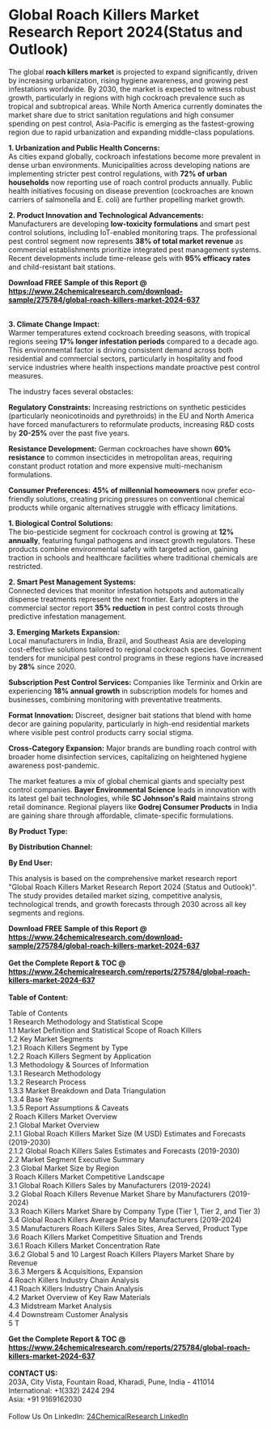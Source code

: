 <h1>Global Roach Killers Market Research Report 2024(Status and Outlook)</h1><p>The global <strong>roach killers market</strong> is projected to expand significantly, driven by increasing urbanization, rising hygiene awareness, and growing pest infestations worldwide. By 2030, the market is expected to witness robust growth, particularly in regions with high cockroach prevalence such as tropical and subtropical areas. While North America currently dominates the market share due to strict sanitation regulations and high consumer spending on pest control, Asia-Pacific is emerging as the fastest-growing region due to rapid urbanization and expanding middle-class populations.</p><p><strong>1. Urbanization and Public Health Concerns:</strong><br>
As cities expand globally, cockroach infestations become more prevalent in dense urban environments. Municipalities across developing nations are implementing stricter pest control regulations, with <strong>72% of urban households</strong> now reporting use of roach control products annually. Public health initiatives focusing on disease prevention (cockroaches are known carriers of salmonella and E. coli) are further propelling market growth.</p><p><strong>2. Product Innovation and Technological Advancements:</strong><br>
Manufacturers are developing <strong>low-toxicity formulations</strong> and smart pest control solutions, including IoT-enabled monitoring traps. The professional pest control segment now represents <strong>38% of total market revenue</strong> as commercial establishments prioritize integrated pest management systems. Recent developments include time-release gels with <strong>95% efficacy rates</strong> and child-resistant bait stations.</p><div><b>Download FREE Sample of this Report @ 
            <a href="https://www.24chemicalresearch.com/download-sample/275784/global-roach-killers-market-2024-637">
            https://www.24chemicalresearch.com/download-sample/275784/global-roach-killers-market-2024-637</a></b></div><br><p><strong>3. Climate Change Impact:</strong><br>
Warmer temperatures extend cockroach breeding seasons, with tropical regions seeing <strong>17% longer infestation periods</strong> compared to a decade ago. This environmental factor is driving consistent demand across both residential and commercial sectors, particularly in hospitality and food service industries where health inspections mandate proactive pest control measures.</p><p>The industry faces several obstacles:</p><p><strong>Regulatory Constraints:</strong> Increasing restrictions on synthetic pesticides (particularly neonicotinoids and pyrethroids) in the EU and North America have forced manufacturers to reformulate products, increasing R&amp;D costs by <strong>20-25%</strong> over the past five years.</p><p><strong>Resistance Development:</strong> German cockroaches have shown <strong>60% resistance</strong> to common insecticides in metropolitan areas, requiring constant product rotation and more expensive multi-mechanism formulations.</p><p><strong>Consumer Preferences:</strong> <strong>45% of millennial homeowners</strong> now prefer eco-friendly solutions, creating pricing pressures on conventional chemical products while organic alternatives struggle with efficacy limitations.</p><p><strong>1. Biological Control Solutions:</strong><br>
The bio-pesticide segment for cockroach control is growing at <strong>12% annually</strong>, featuring fungal pathogens and insect growth regulators. These products combine environmental safety with targeted action, gaining traction in schools and healthcare facilities where traditional chemicals are restricted.</p><p><strong>2. Smart Pest Management Systems:</strong><br>
Connected devices that monitor infestation hotspots and automatically dispense treatments represent the next frontier. Early adopters in the commercial sector report <strong>35% reduction</strong> in pest control costs through predictive infestation management.</p><p><strong>3. Emerging Markets Expansion:</strong><br>
Local manufacturers in India, Brazil, and Southeast Asia are developing cost-effective solutions tailored to regional cockroach species. Government tenders for municipal pest control programs in these regions have increased by <strong>28%</strong> since 2020.</p><p><strong>Subscription Pest Control Services:</strong> Companies like Terminix and Orkin are experiencing <strong>18% annual growth</strong> in subscription models for homes and businesses, combining monitoring with preventative treatments.</p><p><strong>Format Innovation:</strong> Discreet, designer bait stations that blend with home decor are gaining popularity, particularly in high-end residential markets where visible pest control products carry social stigma.</p><p><strong>Cross-Category Expansion:</strong> Major brands are bundling roach control with broader home disinfection services, capitalizing on heightened hygiene awareness post-pandemic.</p><p>The market features a mix of global chemical giants and specialty pest control companies. <strong>Bayer Environmental Science</strong> leads in innovation with its latest gel bait technologies, while <strong>SC Johnson's Raid</strong> maintains strong retail dominance. Regional players like <strong>Godrej Consumer Products</strong> in India are gaining share through affordable, climate-specific formulations.</p><p><strong>By Product Type:</strong></p><p><strong>By Distribution Channel:</strong></p><p><strong>By End User:</strong></p><p>This analysis is based on the comprehensive market research report "Global Roach Killers Market Research Report 2024 (Status and Outlook)". The study provides detailed market sizing, competitive analysis, technological trends, and growth forecasts through 2030 across all key segments and regions.</p><div><b>Download FREE Sample of this Report @ 
            <a href="https://www.24chemicalresearch.com/download-sample/275784/global-roach-killers-market-2024-637">
            https://www.24chemicalresearch.com/download-sample/275784/global-roach-killers-market-2024-637</a></b></div><br><div><b>Get the Complete Report & TOC @ 
            <a href="https://www.24chemicalresearch.com/reports/275784/global-roach-killers-market-2024-637">
            https://www.24chemicalresearch.com/reports/275784/global-roach-killers-market-2024-637</a></b></div><br>
            <b>Table of Content:</b><p>Table of Contents<br />
1 Research Methodology and Statistical Scope<br />
1.1 Market Definition and Statistical Scope of Roach Killers<br />
1.2 Key Market Segments<br />
1.2.1 Roach Killers Segment by Type<br />
1.2.2 Roach Killers Segment by Application<br />
1.3 Methodology & Sources of Information<br />
1.3.1 Research Methodology<br />
1.3.2 Research Process<br />
1.3.3 Market Breakdown and Data Triangulation<br />
1.3.4 Base Year<br />
1.3.5 Report Assumptions & Caveats<br />
2 Roach Killers Market Overview<br />
2.1 Global Market Overview<br />
2.1.1 Global Roach Killers Market Size (M USD) Estimates and Forecasts (2019-2030)<br />
2.1.2 Global Roach Killers Sales Estimates and Forecasts (2019-2030)<br />
2.2 Market Segment Executive Summary<br />
2.3 Global Market Size by Region<br />
3 Roach Killers Market Competitive Landscape<br />
3.1 Global Roach Killers Sales by Manufacturers (2019-2024)<br />
3.2 Global Roach Killers Revenue Market Share by Manufacturers (2019-2024)<br />
3.3 Roach Killers Market Share by Company Type (Tier 1, Tier 2, and Tier 3)<br />
3.4 Global Roach Killers Average Price by Manufacturers (2019-2024)<br />
3.5 Manufacturers Roach Killers Sales Sites, Area Served, Product Type<br />
3.6 Roach Killers Market Competitive Situation and Trends<br />
3.6.1 Roach Killers Market Concentration Rate<br />
3.6.2 Global 5 and 10 Largest Roach Killers Players Market Share by Revenue<br />
3.6.3 Mergers & Acquisitions, Expansion<br />
4 Roach Killers Industry Chain Analysis<br />
4.1 Roach Killers Industry Chain Analysis<br />
4.2 Market Overview of Key Raw Materials<br />
4.3 Midstream Market Analysis<br />
4.4 Downstream Customer Analysis<br />
5 T</p><div><b>Get the Complete Report & TOC @ 
            <a href="https://www.24chemicalresearch.com/reports/275784/global-roach-killers-market-2024-637">
            https://www.24chemicalresearch.com/reports/275784/global-roach-killers-market-2024-637</a></b></div><br><b>CONTACT US:</b><br>
            203A, City Vista, Fountain Road, Kharadi, Pune, India - 411014<br>
            International: +1(332) 2424 294<br>
            Asia: +91 9169162030 <br><br>
            Follow Us On LinkedIn: <a href="https://www.linkedin.com/company/24chemicalresearch/">24ChemicalResearch LinkedIn</a>